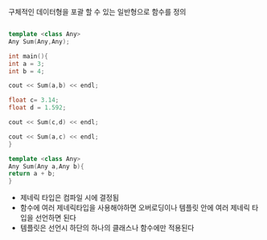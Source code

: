 
구체적인 데이터형을 포괄 할 수 있는 일반형으로 함수를 정의

```cpp

template <class Any>
Any Sum(Any,Any);

int main(){
int a = 3;
int b = 4;

cout << Sum(a,b) << endl;

float c= 3.14;
float d = 1.592;

cout << Sum(c,d) << endl;

cout << Sum(a,c) << endl;
}

template <class Any>
Any Sum(Any a,Any b){
return a + b;
}
```


- 제네릭 타입은 컴파일 시에 결정됨
- 함수에 여러 제네릭타입을 사용해야하면 오버로딩이나 템플릿 안에 여러 제네릭 타입을 선언하면 된다
- 템플릿은 선언시 하단의 하나의 클래스나 함수에만 적용된다